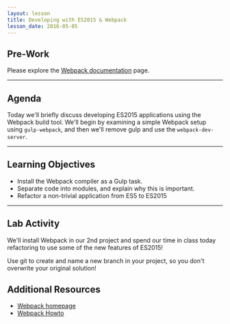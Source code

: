 ```yaml
---
layout: lesson
title: Developing with ES2015 & Webpack
lesson_date: 2016-05-05
---
```


## Pre-Work

Please explore the [Webpack documentation](https://webpack.github.io/docs/?utm_source=github&utm_medium=readme&utm_campaign=documentation) page.

---

## Agenda

Today we'll briefly discuss developing ES2015 applications using the Webpack build tool. We'll begin by examining a simple 
Webpack setup using `gulp-webpack`, and then we'll remove gulp and use the `webpack-dev-server`.

---

## Learning Objectives

- Install the Webpack compiler as a Gulp task.
- Separate code into modules, and explain why this is important.
- Refactor a non-trivial application from ES5 to ES2015

---

## Lab Activity

We'll install Webpack in our 2nd project and spend our time in class today refactoring to use some of the new features of ES2015!

Use git to create and name a new branch in your project, so you don't overwrite your original solution!

## Additional Resources

- [Webpack homepage](https://webpack.github.io/)
- [Webpack Howto](https://github.com/petehunt/webpack-howto)
